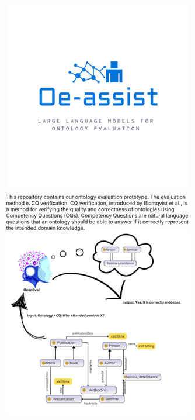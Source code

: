 <p align="center">
  <img src="./logo-color.png" alt="OE-Assist" width="500"/>
</p>

This repository contains our ontology evaluation prototype. The evaluation method is CQ verification. CQ verification, introduced by Blomqvist et al., is a method for verifying the quality and correctness of ontologies using Competency Questions (CQs). Competency Questions are natural language questions that an ontology should be able to answer if it correctly represent the intended domain knowledge.
![alt text](Images/Ontology.png)

 
